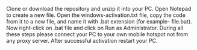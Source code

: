 Clone or download the repository and unzip it into your PC.
Open Notepad to create a new file.
Open the windows-activation.txt file, copy the code from it to a new file, and name it with .bat extension (for example- file.bat).
Now right-click on .bat file and click on Run as Administrator.
During all these steps please connect your PC to your own mobile hotspot not from any proxy server.
After successful activation restart your PC.
